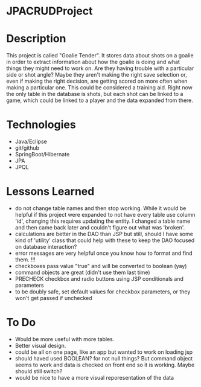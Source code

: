 # JPACRUDProject

# Description
This project is called "Goalie Tender". It stores data about shots on a goalie in order to extract information about how the goalie is doing and what things they might need to work on. Are they having trouble with a particular side or shot angle? Maybe they aren't making the right save selection or, even if making the right decision, are getting scored on more often when making a particular one. This could be considered a training aid. Right now the only table in the database is shots, but each shot can be linked to a game, which could be linked to a player and the data expanded from there.

# Technologies
- Java/Eclipse
- git/github
- SpringBoot/Hibernate
- JPA
- JPQL

# Lessons Learned
- do not change table names and then stop working. While it would be helpful if this project were expanded to not have every table use column 'id', changing this requires updating the entity. I changed a table name and then came back later and couldn't figure out what was 'broken'.
- calculations are better in the DAO than JSP but still, should I have some kind of 'utility' class that could help with these to keep the DAO focused on database interaction?
- error messages are very helpful once you know how to format and find them. !!!
- checkboxes pass value "true" and will be converted to boolean (yay)
- command objects are great (didn't use them last time)
- PRECHECK checkbox and radio buttons using JSP conditionals and parameters
- to be doubly safe, set default values for checkbox parameters, or they won't get passed if unchecked

# To Do
- Would be more useful with more tables.
- Better visual design.
- could be all on one page, like an app but wanted to work on loading jsp
- should haved used BOOLEAN? for not null things? But command object seems to work and data is checked on front end so it is working. Maybe should still switch?
- would be nice to have a more visual reporesentation of the data
